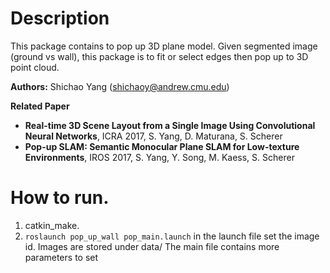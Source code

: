 # Description #
This package contains to pop up 3D plane model. Given segmented image (ground vs wall), this package is to fit or select edges then pop up to 3D point cloud.

**Authors:** Shichao Yang (shichaoy@andrew.cmu.edu)

**Related Paper**

* **Real-time 3D Scene Layout from a Single Image Using Convolutional Neural Networks**, ICRA 2017, S. Yang, D. Maturana, S. Scherer
* **Pop-up SLAM: Semantic Monocular Plane SLAM for Low-texture Environments**, IROS 2017, S. Yang, Y. Song, M. Kaess, S. Scherer

# How to run.
1. catkin_make.
2. `roslaunch pop_up_wall pop_main.launch`  in the launch file set the image id. Images are stored under data/  The main file contains more parameters to set



